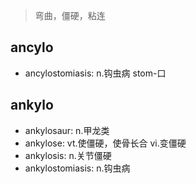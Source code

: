 > 弯曲，僵硬，粘连

## ancylo

- ancylostomiasis: n.钩虫病 stom-口

## ankylo

- ankylosaur: n.甲龙类
- ankylose: vt.使僵硬，使骨长合 vi.变僵硬
- ankylosis: n.关节僵硬
- ankylostomiasis: n.钩虫病